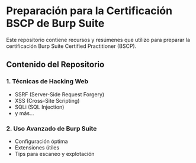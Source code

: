 # Preparación para la Certificación BSCP de Burp Suite

Este repositorio contiene recursos y resúmenes que utilizo para preparar la certificación Burp Suite Certified Practitioner (BSCP). 

## Contenido del Repositorio

### 1. Técnicas de Hacking Web
- SSRF (Server-Side Request Forgery)
- XSS (Cross-Site Scripting)
- SQLi (SQL Injection)
- y más...

### 2. Uso Avanzado de Burp Suite
- Configuración óptima
- Extensiones útiles
- Tips para escaneo y explotación



